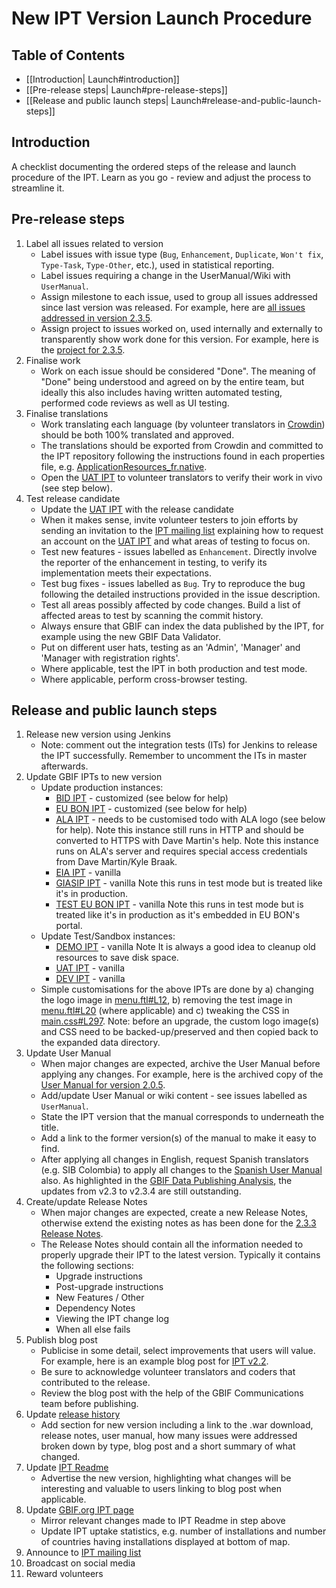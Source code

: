 # New IPT Version Launch Procedure

## Table of Contents
+ [[Introduction| Launch#introduction]]
+ [[Pre-release steps| Launch#pre-release-steps]]
+ [[Release and public launch steps| Launch#release-and-public-launch-steps]]

## Introduction

A checklist documenting the ordered steps of the release and launch procedure of the IPT. Learn as you go - review and adjust the process to streamline it. 

## Pre-release steps

1. Label all issues related to version
    * Label issues with issue type (`Bug`, `Enhancement`, `Duplicate`, `Won't fix`, `Type-Task`, `Type-Other`, etc.), used in statistical reporting.
    * Label issues requiring a change in the UserManual/Wiki with `UserManual`.
    * Assign milestone to each issue, used to group all issues addressed since last version was released. For example, here are [all issues addressed in version 2.3.5](https://github.com/gbif/ipt/issues?q=is%3Aissue+milestone%3A2.3.5+is%3Aclosed).
    * Assign project to issues worked on, used internally and externally to transparently show work done for this version. For example, here is the [project for 2.3.5](https://github.com/gbif/ipt/projects/4).
2. Finalise work
    * Work on each issue should be considered "Done". The meaning of "Done" being understood and agreed on by the entire team, but ideally this also includes having written automated testing, performed code reviews as well as UI testing.
3. Finalise translations 
    * Work translating each language (by volunteer translators in [Crowdin](https://crowdin.com/project/gbif-ipt)) should be both 100% translated and approved. 
    * The translations should be exported from Crowdin and committed to the IPT repository following the instructions found in each properties file, e.g. [ApplicationResources_fr.native](https://github.com/gbif/ipt/blob/master/src/main/resources/ApplicationResources_fr.native).
    * Open the [UAT IPT](https://ipt.gbif-uat.org/) to volunteer translators to verify their work in vivo (see step below). 
4. Test release candidate
    * Update the [UAT IPT](https://ipt.gbif-uat.org/) with the release candidate
    * When it makes sense, invite volunteer testers to join efforts by sending an invitation to the [IPT mailing list](https://lists.gbif.org/mailman/listinfo/ipt) explaining how to request an account on the [UAT IPT](https://ipt.gbif-uat.org/) and what areas of testing to focus on.    
    * Test new features - issues labelled as `Enhancement`. Directly involve the reporter of the enhancement in testing, to verify its implementation meets their expectations. 
    * Test bug fixes - issues labelled as `Bug`. Try to reproduce the bug following the detailed instructions provided in the issue description. 
    * Test all areas possibly affected by code changes. Build a list of affected areas to test by scanning the commit history.
    * Always ensure that GBIF can index the data published by the IPT, for example using the new GBIF Data Validator.
    * Put on different user hats, testing as an 'Admin', 'Manager' and 'Manager with registration rights'.
    * Where applicable, test the IPT in both production and test mode. 
    * Where applicable, perform cross-browser testing.

## Release and public launch steps 

1. Release new version using Jenkins
    * Note: comment out the integration tests (ITs) for Jenkins to release the IPT successfully. Remember to uncomment the ITs in master afterwards. 
2. Update GBIF IPTs to new version
    * Update production instances:
        * [BID IPT](https://cloud.gbif.org/bid) - customized (see below for help)
        * [EU BON IPT](https://cloud.gbif.org/eubon) - customized (see below for help)
        * [ALA IPT](http://ipt.ala.org.au/) - needs to be customised todo with ALA logo (see below for help). Note this instance still runs in HTTP and should be converted to HTTPS with Dave Martin's help. Note this instance runs on ALA's server and requires special access credentials from Dave Martin/Kyle Braak.
        * [EIA IPT](https://cloud.gbif.org/eia/) - vanilla
        * [GIASIP IPT](https://giasip.gbif.org) - vanilla Note this runs in test mode but is treated like it's in production.
        * [TEST EU BON IPT](http://eubon-ipt.gbif.org/) - vanilla Note this runs in test mode but is treated like it's in production as it's embedded in EU BON's portal.
    * Update Test/Sandbox instances:
        * [DEMO IPT](https://ipt.gbif.org/) - vanilla Note It is always a good idea to cleanup old resources to save disk space.
        * [UAT IPT](https://ipt.gbif-uat.org/) - vanilla
        * [DEV IPT](https://ipt.gbif-dev.org/) - vanilla
    * Simple customisations for the above IPTs are done by a) changing the logo image in [menu.ftl#L12](https://github.com/gbif/ipt/blob/master/src/main/webapp/WEB-INF/pages/inc/menu.ftl#L12), b) removing the test image in [menu.ftl#L20](https://github.com/gbif/ipt/blob/master/src/main/webapp/WEB-INF/pages/inc/menu.ftl#L20) (where applicable) and c) tweaking the CSS in [main.css#L297](https://github.com/gbif/ipt/blob/master/src/main/webapp/styles/main.css#L297). Note: before an upgrade, the custom logo image(s) and CSS need to be backed-up/preserved and then copied back to the expanded data directory. 
3. Update User Manual
    * When major changes are expected, archive the User Manual before applying any changes. For example, here is the archived copy of the [User Manual for version 2.0.5](https://github.com/gbif/ipt/wiki/IPTUserManualv205.wiki). 
    * Add/update User Manual or wiki content - see issues labelled as `UserManual`. 
    * State the IPT version that the manual corresponds to underneath the title. 
    * Add a link to the former version(s) of the manual to make it easy to find.
    * After applying all changes in English, request Spanish translators (e.g. SIB Colombia) to apply all changes to the [Spanish User Manual](https://github.com/gbif/ipt/wiki/IPT2ManualNotes_ES.wiki) also. As highlighted in the [GBIF Data Publishing Analysis](https://docs.google.com/document/d/1epPxmHeTsEoDGQwIPmBY5AdC2R_Cpm-5HlgEXL-FuBE/edit?usp=sharing), the updates from v2.3 to v2.3.4 are still outstanding.
4. Create/update Release Notes
    * When major changes are expected, create a new Release Notes, otherwise extend the existing notes as has been done for the [2.3.3 Release Notes](https://github.com/gbif/ipt/wiki/IPTReleaseNotes233.wiki).
    * The Release Notes should contain all the information needed to properly upgrade their IPT to the latest version. Typically it contains the following sections:
        * Upgrade instructions
        * Post-upgrade instructions
        * New Features / Other
        * Dependency Notes
        * Viewing the IPT change log
        * When all else fails
5. Publish blog post
    * Publicise in some detail, select improvements that users will value. For example, here is an example blog post for [IPT v2.2](http://gbif.blogspot.dk/2015/03/ipt-v22.html).
    * Be sure to acknowledge volunteer translators and coders that contributed to the release.
    * Review the blog post with the help of the GBIF Communications team before publishing. 
6. Update [release history](https://github.com/gbif/ipt/wiki/Releases)
    * Add section for new version including a link to the .war download, release notes, user manual, how many issues were addressed broken down by type, blog post and a short summary of what changed.  
7. Update [IPT Readme](https://github.com/gbif/ipt/blob/master/README.md)
    * Advertise the new version, highlighting what changes will be interesting and valuable to users linking to blog post when applicable.
8. Update [GBIF.org IPT page](https://www.gbif.org/ipt)
    * Mirror relevant changes made to IPT Readme in step above
    * Update IPT uptake statistics, e.g. number of installations and number of countries having installations displayed at bottom of map. 
9. Announce to [IPT mailing list](https://lists.gbif.org/mailman/listinfo/ipt)
10. Broadcast on social media
11. Reward volunteers


